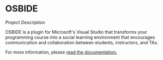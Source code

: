 # OSBIDE
*Project Description*

OSBIDE is a plugin for Microsoft's Visual Studio that transforms your programming course into a social learning environment that encourages communication and collaboration between students, instructors, and TAs.

For more information, please [read the documentation.](https://osbide.codeplex.com/documentation)

